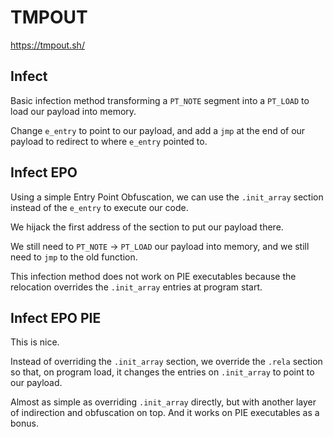 # TMPOUT

https://tmpout.sh/

## Infect

Basic infection method transforming a `PT_NOTE` segment into a `PT_LOAD` to load our payload into memory.

Change `e_entry` to point to our payload, and add a `jmp` at the end of our payload to redirect to where `e_entry` pointed to.

## Infect EPO

Using a simple Entry Point Obfuscation, we can use the `.init_array` section instead of the `e_entry` to execute our code.

We hijack the first address of the section to put our payload there.

We still need to `PT_NOTE` -> `PT_LOAD` our payload into memory, and we still need to `jmp` to the old function.

This infection method does not work on PIE executables because the relocation overrides the `.init_array` entries at program start.

## Infect EPO PIE

This is nice.

Instead of overriding the `.init_array` section, we override the `.rela` section so that, on program load, it changes the entries on `.init_array` to point to our payload.

Almost as simple as overriding `.init_array` directly, but with another layer of indirection and obfuscation on top. And it works on PIE executables as a bonus.
